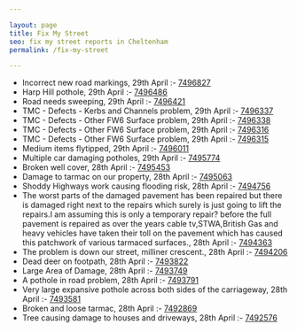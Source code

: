 ```yaml
---

layout: page
title: Fix My Street
seo: fix my street reports in Cheltenham
permalink: /fix-my-street

---
```


<!-- fix_marker starts -->

- Incorrect new road markings, 29th April :- [7496827](https://www.fixmystreet.com/report/7496827)
- Harp Hill pothole, 29th April :- [7496486](https://www.fixmystreet.com/report/7496486)
- Road needs sweeping, 29th April :- [7496421](https://www.fixmystreet.com/report/7496421)
- TMC - Defects - Kerbs and Channels problem, 29th April :- [7496337](https://www.fixmystreet.com/report/7496337)
- TMC - Defects - Other FW6  Surface problem, 29th April :- [7496338](https://www.fixmystreet.com/report/7496338)
- TMC - Defects - Other FW6  Surface problem, 29th April :- [7496316](https://www.fixmystreet.com/report/7496316)
- TMC - Defects - Other FW6  Surface problem, 29th April :- [7496315](https://www.fixmystreet.com/report/7496315)
- Medium items flytipped, 29th April :- [7496011](https://www.fixmystreet.com/report/7496011)
- Multiple car damaging potholes, 29th April :- [7495774](https://www.fixmystreet.com/report/7495774)
- Broken well cover, 28th April :- [7495453](https://www.fixmystreet.com/report/7495453)
- Damage to tarmac on our property, 28th April :- [7495063](https://www.fixmystreet.com/report/7495063)
- Shoddy Highways work causing flooding risk, 28th April :- [7494756](https://www.fixmystreet.com/report/7494756)
- The worst parts of the damaged pavement has been repaired but there is damaged right next to the repairs which surely is just going to lift the repairs.I am assuming this is only a temporary repair? before the full pavement is repaired as over the years cable tv,STWA,British Gas and heavy vehicles have taken their toll on the pavement which has caused this patchwork of various tarmaced surfaces., 28th April :- [7494363](https://www.fixmystreet.com/report/7494363)
- The problem is down our street, milliner crescent., 28th April :- [7494206](https://www.fixmystreet.com/report/7494206)
- Dead deer on footpath, 28th April :- [7493822](https://www.fixmystreet.com/report/7493822)
- Large Area of Damage, 28th April :- [7493749](https://www.fixmystreet.com/report/7493749)
- A pothole in road problem, 28th April :- [7493791](https://www.fixmystreet.com/report/7493791)
- Very large expansive pothole across both sides of the carriageway, 28th April :- [7493581](https://www.fixmystreet.com/report/7493581)
- Broken and loose tarmac, 28th April :- [7492869](https://www.fixmystreet.com/report/7492869)
- Tree causing damage to houses and driveways, 28th April :- [7492576](https://www.fixmystreet.com/report/7492576)

<!-- fix_marker ends -->